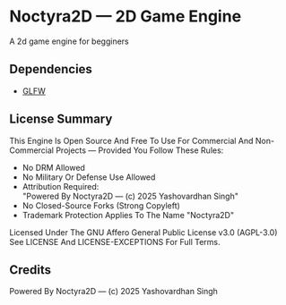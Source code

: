 # Noctyra2D — 2D Game Engine

A 2d game engine for begginers

## Dependencies
* [GLFW](https://github.com/glfw/glfw)

## License Summary

This Engine Is Open Source And Free To Use For Commercial And Non-Commercial Projects — Provided You Follow These Rules:

- No DRM Allowed
- No Military Or Defense Use Allowed
- Attribution Required:  
  "Powered By Noctyra2D — (c) 2025 Yashovardhan Singh"
- No Closed-Source Forks (Strong Copyleft)
- Trademark Protection Applies To The Name "Noctyra2D"

Licensed Under The GNU Affero General Public License v3.0 (AGPL-3.0)
See LICENSE And LICENSE-EXCEPTIONS For Full Terms.

## Credits

Powered By Noctyra2D — (c) 2025 Yashovardhan Singh
